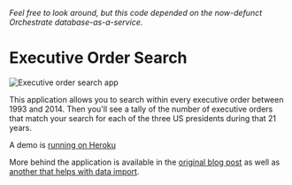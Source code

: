 _Feel free to look around, but this code depended on the now-defunct Orchestrate database-as-a-service._

# Executive Order Search

![Executive order search app](https://www.ctl.io/developers/assets/images/blog/orchestrate-executive-orders.png)

This application allows you to search within every executive order between 1993 and 2014. Then you'll see a tally of the number of executive orders that match your search for each of the three US presidents during that 21 years.

A demo is [running on Heroku](http://exor.herokuapp.com/)

More behind the application is available in the [original blog post](https://www.ctl.io/developers/blog/post/open-data-import-enables-us-executive-order-search) as well as [another that helps with data import](https://www.ctl.io/developers/blog/post/as-a-service-flexibility).
